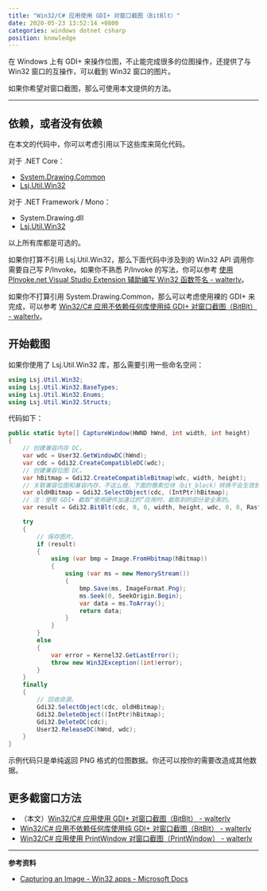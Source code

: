 ```yaml
---
title: "Win32/C# 应用使用 GDI+ 对窗口截图（BitBlt）"
date: 2020-05-23 13:52:14 +0800
categories: windows dotnet csharp
position: knowledge
---
```


在 Windows 上有 GDI+ 来操作位图，不止能完成很多的位图操作，还提供了与 Win32 窗口的互操作，可以截到 Win32 窗口的图片。

如果你希望对窗口截图，那么可使用本文提供的方法。

---

<div id="toc"></div>

## 依赖，或者没有依赖

在本文的代码中，你可以考虑引用以下这些库来简化代码。

对于 .NET Core：

- [System.Drawing.Common](https://www.nuget.org/packages/System.Drawing.Common)
- [Lsj.Util.Win32](https://www.nuget.org/packages/Lsj.Util.Win32/)

对于 .NET Framework / Mono：

- System.Drawing.dll
- [Lsj.Util.Win32](https://www.nuget.org/packages/Lsj.Util.Win32/)

以上所有库都是可选的。

如果你打算不引用 Lsj.Util.Win32，那么下面代码中涉及到的 Win32 API 调用你需要自己写 P/Invoke。如果你不熟悉 P/Invoke 的写法，你可以参考 [使用 PInvoke.net Visual Studio Extension 辅助编写 Win32 函数签名 - walterlv](/post/pinvoke-net-visual-studio-extension)。

如果你不打算引用 System.Drawing.Common，那么可以考虑使用裸的 GDI+ 来完成，可以参考 [Win32/C# 应用不依赖任何库使用纯 GDI+ 对窗口截图（BitBlt） - walterlv](/post/pure-win32-capture-window-to-bitmap)。

## 开始截图

如果你使用了 Lsj.Util.Win32 库，那么需要引用一些命名空间：

```csharp
using Lsj.Util.Win32;
using Lsj.Util.Win32.BaseTypes;
using Lsj.Util.Win32.Enums;
using Lsj.Util.Win32.Structs;
```

代码如下：

```csharp
public static byte[] CaptureWindow(HWND hWnd, int width, int height)
{
    // 创建兼容内存 DC。
    var wdc = User32.GetWindowDC(hWnd);
    var cdc = Gdi32.CreateCompatibleDC(wdc);
    // 创建兼容位图 DC。
    var hBitmap = Gdi32.CreateCompatibleBitmap(wdc, width, height);
    // 关联兼容位图和兼容内存，不这么做，下面的像素位块（bit_block）转换不会生效到 hBitmap。
    var oldHBitmap = Gdi32.SelectObject(cdc, (IntPtr)hBitmap);
    // 注：使用 GDI+ 截取“使用硬件加速过的”应用时，截取到的部分是全黑的。
    var result = Gdi32.BitBlt(cdc, 0, 0, width, height, wdc, 0, 0, RasterCodes.SRCCOPY);

    try
    {
        // 保存图片。
        if (result)
        {
            using (var bmp = Image.FromHbitmap(hBitmap))
            {
                using (var ms = new MemoryStream())
                {
                    bmp.Save(ms, ImageFormat.Png);
                    ms.Seek(0, SeekOrigin.Begin);
                    var data = ms.ToArray();
                    return data;
                }
            }
        }
        else
        {
            var error = Kernel32.GetLastError();
            throw new Win32Exception((int)error);
        }
    }
    finally
    {
        // 回收资源。
        Gdi32.SelectObject(cdc, oldHBitmap);
        Gdi32.DeleteObject((IntPtr)hBitmap);
        Gdi32.DeleteDC(cdc);
        User32.ReleaseDC(hWnd, wdc);
    }
}
```

示例代码只是单纯返回 PNG 格式的位图数据。你还可以按你的需要改造成其他数据。

## 更多截窗口方法

- （本文）[Win32/C# 应用使用 GDI+ 对窗口截图（BitBlt） - walterlv](/post/win32-and-system-drawing-capture-window-to-bitmap)
- [Win32/C# 应用不依赖任何库使用纯 GDI+ 对窗口截图（BitBlt） - walterlv](/post/pure-win32-capture-window-to-bitmap)
- [Win32/C# 应用使用 PrintWindow 对窗口截图（PrintWindow） - walterlv](/post/win32-capture-window-using-print-window)

---

**参考资料**

- [Capturing an Image - Win32 apps - Microsoft Docs](https://docs.microsoft.com/en-us/windows/win32/gdi/capturing-an-image)
